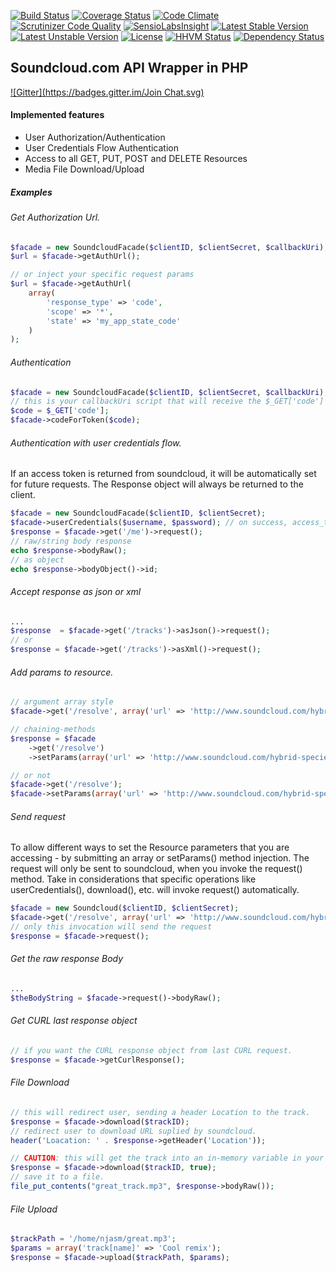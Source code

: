 [![Build Status](https://travis-ci.org/njasm/soundcloud.svg?branch=master)](https://travis-ci.org/njasm/soundcloud) [![Coverage Status](https://coveralls.io/repos/njasm/soundcloud/badge.png?branch=master)](https://coveralls.io/r/njasm/soundcloud?branch=master) [![Code Climate](https://codeclimate.com/github/njasm/soundcloud.png)](https://codeclimate.com/github/njasm/soundcloud) [![Scrutinizer Code Quality](https://scrutinizer-ci.com/g/njasm/soundcloud/badges/quality-score.png?b=master)](https://scrutinizer-ci.com/g/njasm/soundcloud/?branch=master)
[![SensioLabsInsight](https://insight.sensiolabs.com/projects/afcaecc0-c5e8-45ad-b083-5aa1e9a64b51/mini.png)](https://insight.sensiolabs.com/projects/afcaecc0-c5e8-45ad-b083-5aa1e9a64b51)
[![Latest Stable Version](https://poser.pugx.org/njasm/soundcloud/v/stable.png)](https://packagist.org/packages/njasm/soundcloud) [![Latest Unstable Version](https://poser.pugx.org/njasm/soundcloud/v/unstable.png)](https://packagist.org/packages/njasm/soundcloud) [![License](https://poser.pugx.org/njasm/soundcloud/license.png)](https://packagist.org/packages/njasm/soundcloud) 
[![HHVM Status](http://hhvm.h4cc.de/badge/njasm/soundcloud.png)](http://hhvm.h4cc.de/package/njasm/soundcloud) 
[![Dependency Status](https://www.versioneye.com/user/projects/53826f5414c1582c24000094/badge.svg)](https://www.versioneye.com/user/projects/53826f5414c1582c24000094)
## Soundcloud.com API Wrapper in PHP
[![Gitter](https://badges.gitter.im/Join Chat.svg)](https://gitter.im/njasm/soundcloud?utm_source=badge&utm_medium=badge&utm_campaign=pr-badge&utm_content=badge)

#### Implemented features 

* User Authorization/Authentication
* User Credentials Flow Authentication
* Access to all GET, PUT, POST and DELETE Resources
* Media File Download/Upload

##### Examples
###### Get Authorization Url.
```php
$facade = new SoundcloudFacade($clientID, $clientSecret, $callbackUri);
$url = $facade->getAuthUrl();

// or inject your specific request params
$url = $facade->getAuthUrl(
    array(
        'response_type' => 'code',
        'scope' => '*',
        'state' => 'my_app_state_code'
    )
);
```

###### Authentication 
```php
$facade = new SoundcloudFacade($clientID, $clientSecret, $callbackUri);
// this is your callbackUri script that will receive the $_GET['code']
$code = $_GET['code'];
$facade->codeForToken($code); 

```

###### Authentication with user credentials flow.
If an access token is returned from soundcloud, it will be automatically set for future requests. 
The Response object will always be returned to the client.
```php
$facade = new SoundcloudFacade($clientID, $clientSecret);
$facade->userCredentials($username, $password); // on success, access_token is set by default for next requests.
$response = $facade->get('/me')->request();
// raw/string body response
echo $response->bodyRaw();
// as object
echo $response->bodyObject()->id;
```

###### Accept response as json or xml
```php
...
$response  = $facade->get('/tracks')->asJson()->request();
// or
$response = $facade->get('/tracks')->asXml()->request();
```

###### Add params to resource.
```php
// argument array style
$facade->get('/resolve', array('url' => 'http://www.soundcloud.com/hybrid-species'));

// chaining-methods
$response = $facade
    ->get('/resolve')
    ->setParams(array('url' => 'http://www.soundcloud.com/hybrid-species'));

// or not
$facade->get('/resolve');
$facade->setParams(array('url' => 'http://www.soundcloud.com/hybrid-species'));
```

###### Send request
To allow different ways to set the Resource parameters that you are accessing - by submitting an array or 
setParams() method injection. The request will only be sent to soundcloud, when you invoke the request() method.
Take in considerations that specific operations like userCredentials(), download(), etc. will invoke request()
automatically.

```php
$facade = new Soundcloud($clientID, $clientSecret);
$facade->get('/resolve', array('url' => 'http://www.soundcloud.com/hybrid-species'));
// only this invocation will send the request
$response = $facade->request();
```

###### Get the raw response Body
```php
...
$theBodyString = $facade->request()->bodyRaw();
```

###### Get CURL last response object
```php
// if you want the CURL response object from last CURL request.
$response = $facade->getCurlResponse();
```

###### File Download
```php
// this will redirect user, sending a header Location to the track.
$response = $facade->download($trackID);
// redirect user to download URL suplied by soundcloud.
header('Loacation: ' . $response->getHeader('Location'));

// CAUTION: this will get the track into an in-memory variable in your server.
$response = $facade->download($trackID, true);
// save it to a file.
file_put_contents("great_track.mp3", $response->bodyRaw());
```

###### File Upload
```php
$trackPath = '/home/njasm/great.mp3';
$params = array('track[name]' => 'Cool remix');
$response = $facade->upload($trackPath, $params);
```
